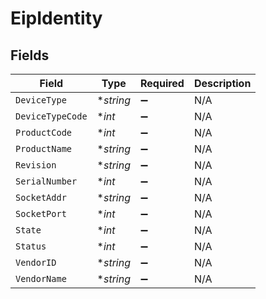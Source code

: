 # EipIdentity


## Fields

| Field              | Type               | Required           | Description        |
| ------------------ | ------------------ | ------------------ | ------------------ |
| `DeviceType`       | **string*          | :heavy_minus_sign: | N/A                |
| `DeviceTypeCode`   | **int*             | :heavy_minus_sign: | N/A                |
| `ProductCode`      | **int*             | :heavy_minus_sign: | N/A                |
| `ProductName`      | **string*          | :heavy_minus_sign: | N/A                |
| `Revision`         | **string*          | :heavy_minus_sign: | N/A                |
| `SerialNumber`     | **int*             | :heavy_minus_sign: | N/A                |
| `SocketAddr`       | **string*          | :heavy_minus_sign: | N/A                |
| `SocketPort`       | **int*             | :heavy_minus_sign: | N/A                |
| `State`            | **int*             | :heavy_minus_sign: | N/A                |
| `Status`           | **int*             | :heavy_minus_sign: | N/A                |
| `VendorID`         | **string*          | :heavy_minus_sign: | N/A                |
| `VendorName`       | **string*          | :heavy_minus_sign: | N/A                |